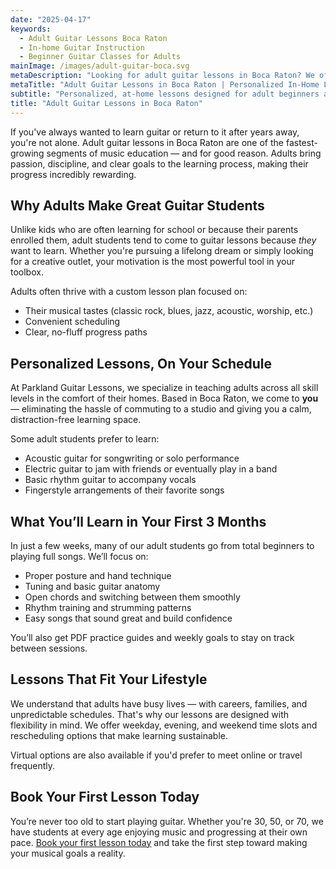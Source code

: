 ```yaml
---
date: "2025-04-17"
keywords:
  - Adult Guitar Lessons Boca Raton
  - In-home Guitar Instruction
  - Beginner Guitar Classes for Adults
mainImage: /images/adult-guitar-boca.svg
metaDescription: "Looking for adult guitar lessons in Boca Raton? We offer in-home and virtual guitar instruction customized for beginners and hobbyists. Book your first lesson today!"
metaTitle: "Adult Guitar Lessons in Boca Raton | Personalized In-Home Lessons"
subtitle: "Personalized, at-home lessons designed for adult beginners and hobbyists"
title: "Adult Guitar Lessons in Boca Raton"
---
```


If you've always wanted to learn guitar or return to it after years away, you're not alone. Adult guitar lessons in Boca Raton are one of the fastest-growing segments of music education — and for good reason. Adults bring passion, discipline, and clear goals to the learning process, making their progress incredibly rewarding.

## Why Adults Make Great Guitar Students

Unlike kids who are often learning for school or because their parents enrolled them, adult students tend to come to guitar lessons because _they_ want to learn. Whether you're pursuing a lifelong dream or simply looking for a creative outlet, your motivation is the most powerful tool in your toolbox.

Adults often thrive with a custom lesson plan focused on:

- Their musical tastes (classic rock, blues, jazz, acoustic, worship, etc.)
- Convenient scheduling
- Clear, no-fluff progress paths

## Personalized Lessons, On Your Schedule

At Parkland Guitar Lessons, we specialize in teaching adults across all skill levels in the comfort of their homes. Based in Boca Raton, we come to **you** — eliminating the hassle of commuting to a studio and giving you a calm, distraction-free learning space.

Some adult students prefer to learn:

- Acoustic guitar for songwriting or solo performance
- Electric guitar to jam with friends or eventually play in a band
- Basic rhythm guitar to accompany vocals
- Fingerstyle arrangements of their favorite songs

## What You’ll Learn in Your First 3 Months

In just a few weeks, many of our adult students go from total beginners to playing full songs. We’ll focus on:

- Proper posture and hand technique
- Tuning and basic guitar anatomy
- Open chords and switching between them smoothly
- Rhythm training and strumming patterns
- Easy songs that sound great and build confidence

You’ll also get PDF practice guides and weekly goals to stay on track between sessions.

## Lessons That Fit Your Lifestyle

We understand that adults have busy lives — with careers, families, and unpredictable schedules. That's why our lessons are designed with flexibility in mind. We offer weekday, evening, and weekend time slots and rescheduling options that make learning sustainable.

Virtual options are also available if you'd prefer to meet online or travel frequently.

## Book Your First Lesson Today

You’re never too old to start playing guitar. Whether you're 30, 50, or 70, we have students at every age enjoying music and progressing at their own pace. [Book your first lesson today](/contact) and take the first step toward making your musical goals a reality.
